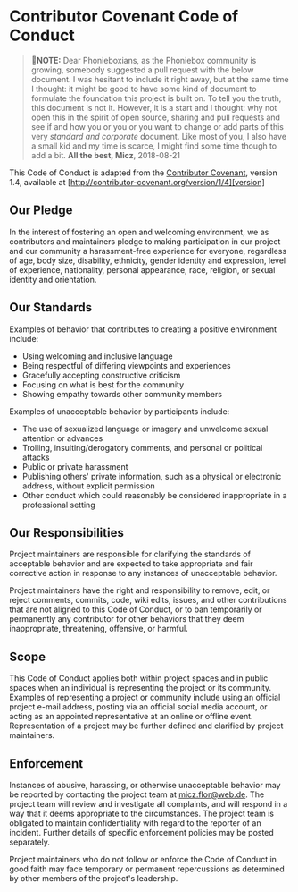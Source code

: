 # Contributor Covenant Code of Conduct

> 📝**NOTE:** Dear Phonieboxians, as the Phoniebox community is growing, somebody suggested a pull request with the below document. I was hesitant to include it right away, but at the same time I thought: it might be good to have some kind of document to formulate the foundation this project is built on. To tell you the truth, this document is not it. However, it is a start and I thought: why not open this in the spirit of open source, sharing and pull requests and see if and how you or you or you want to change or add parts of this very *standard and corporate* document. Like most of you, I also have a small kid and my time is scarce, I might find some time though to add a bit. **All the best, Micz**, 2018-08-21

This Code of Conduct is adapted from the [Contributor Covenant][homepage], version 1.4, available at [http://contributor-covenant.org/version/1/4][version]

## Our Pledge

In the interest of fostering an open and welcoming environment, we as contributors and maintainers pledge to making participation in our project and our community a harassment-free experience for everyone, regardless of age, body size, disability, ethnicity, gender identity and expression, level of experience, nationality, personal appearance, race, religion, or sexual identity and orientation.

## Our Standards

Examples of behavior that contributes to creating a positive environment include:

* Using welcoming and inclusive language
* Being respectful of differing viewpoints and experiences
* Gracefully accepting constructive criticism
* Focusing on what is best for the community
* Showing empathy towards other community members

Examples of unacceptable behavior by participants include:

* The use of sexualized language or imagery and unwelcome sexual attention or advances
* Trolling, insulting/derogatory comments, and personal or political attacks
* Public or private harassment
* Publishing others' private information, such as a physical or electronic address, without explicit permission
* Other conduct which could reasonably be considered inappropriate in a professional setting

## Our Responsibilities

Project maintainers are responsible for clarifying the standards of acceptable behavior and are expected to take appropriate and fair corrective action in response to any instances of unacceptable behavior.

Project maintainers have the right and responsibility to remove, edit, or reject comments, commits, code, wiki edits, issues, and other contributions that are not aligned to this Code of Conduct, or to ban temporarily or permanently any contributor for other behaviors that they deem inappropriate, threatening, offensive, or harmful.

## Scope

This Code of Conduct applies both within project spaces and in public spaces when an individual is representing the project or its community. Examples of representing a project or community include using an official project e-mail address, posting via an official social media account, or acting as an appointed representative at an online or offline event. Representation of a project may be further defined and clarified by project maintainers.

## Enforcement

Instances of abusive, harassing, or otherwise unacceptable behavior may be reported by contacting the project team at <micz.flor@web.de>. The project team will review and investigate all complaints, and will respond in a way that it deems appropriate to the circumstances. The project team is obligated to maintain confidentiality with regard to the reporter of an incident. Further details of specific enforcement policies may be posted separately.

Project maintainers who do not follow or enforce the Code of Conduct in good faith may face temporary or permanent repercussions as determined by other members of the project's leadership.

[homepage]: http://contributor-covenant.org
[version]: http://contributor-covenant.org/version/1/4/
